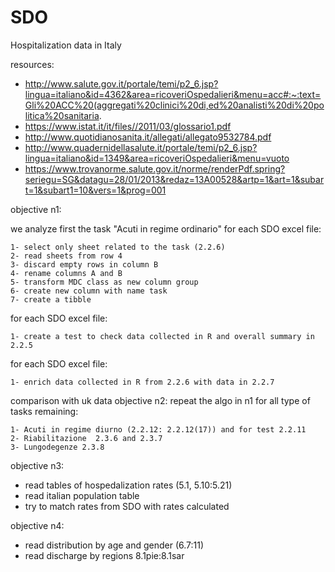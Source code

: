 # SDO
Hospitalization data in Italy

resources:  

- http://www.salute.gov.it/portale/temi/p2_6.jsp?lingua=italiano&id=4362&area=ricoveriOspedalieri&menu=acc#:~:text=Gli%20ACC%20(aggregati%20clinici%20di,ed%20analisti%20di%20politica%20sanitaria.
- https://www.istat.it/it/files//2011/03/glossario1.pdf
- http://www.quotidianosanita.it/allegati/allegato9532784.pdf
- http://www.quadernidellasalute.it/portale/temi/p2_6.jsp?lingua=italiano&id=1349&area=ricoveriOspedalieri&menu=vuoto
- https://www.trovanorme.salute.gov.it/norme/renderPdf.spring?seriegu=SG&datagu=28/01/2013&redaz=13A00528&artp=1&art=1&subart=1&subart1=10&vers=1&prog=001


objective n1: 

we analyze first the task "Acuti in regime ordinario" 
for each SDO excel file:  

    1- select only sheet related to the task (2.2.6)
    2- read sheets from row 4  
    3- discard empty rows in column B  
    4- rename columns A and B  
    5- transform MDC class as new column group  
    6- create new column with name task
    7- create a tibble

for each SDO excel file:

    1- create a test to check data collected in R and overall summary in 2.2.5
    
for each SDO excel file:

    1- enrich data collected in R from 2.2.6 with data in 2.2.7
    
comparison with uk data
objective n2:
repeat the algo in n1 for all type of tasks remaining:  

    1- Acuti in regime diurno (2.2.12: 2.2.12(17)) and for test 2.2.11
    2- Riabilitazione  2.3.6 and 2.3.7
    3- Lungodegenze 2.3.8
    
objective n3:  

- read tables of hospedalization rates (5.1, 5.10:5.21)
- read italian population table
- try to match rates from SDO with rates calculated

objective n4: 

- read distribution by age and gender (6.7:11)
- read discharge by regions 8.1pie:8.1sar


